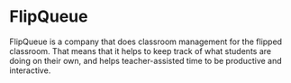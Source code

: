 FlipQueue
=====

FlipQueue is a company that does classroom management for the flipped classroom. That means that it helps to keep track of what students are doing on their own, and helps teacher-assisted time to be productive and interactive.
